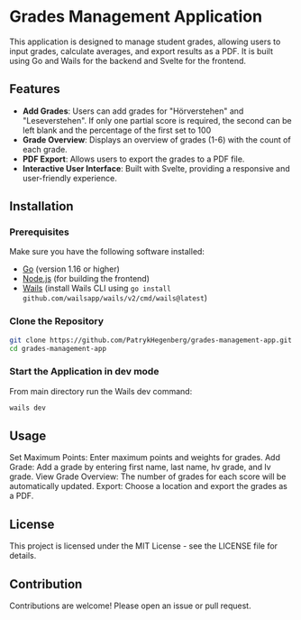 # Grades Management Application

This application is designed to manage student grades, allowing users to input grades, calculate averages, and export results as a PDF. It is built using Go and Wails for the backend and Svelte for the frontend.

## Features

- **Add Grades**: Users can add grades for "Hörverstehen" and "Leseverstehen". If only one partial score is required, the second can be left blank and the percentage of the first set to 100
- **Grade Overview**: Displays an overview of grades (1-6) with the count of each grade.
- **PDF Export**: Allows users to export the grades to a PDF file.
- **Interactive User Interface**: Built with Svelte, providing a responsive and user-friendly experience.

## Installation

### Prerequisites

Make sure you have the following software installed:

- [Go](https://golang.org/dl/) (version 1.16 or higher)
- [Node.js](https://nodejs.org/) (for building the frontend)
- [Wails](https://wails.io/docs/gettingstarted/installation) (install Wails CLI using `go install github.com/wailsapp/wails/v2/cmd/wails@latest`)

### Clone the Repository

```bash
git clone https://github.com/PatrykHegenberg/grades-management-app.git
cd grades-management-app
```

### Start the Application in dev mode

From main directory run the Wails dev command:

```bash
wails dev
```

## Usage

Set Maximum Points: Enter maximum points and weights for grades.
Add Grade: Add a grade by entering first name, last name, hv grade, and lv grade.
View Grade Overview: The number of grades for each score will be automatically updated.
Export: Choose a location and export the grades as a PDF.

## License

This project is licensed under the MIT License - see the LICENSE file for details.

## Contribution

Contributions are welcome! Please open an issue or pull request.
